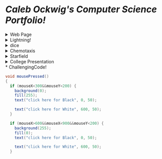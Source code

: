 # _Caleb Ockwig's Computer Science Portfolio!_
<details> 
  <summary>Web Page</summary> 
  <a href="https://ockwigc.github.io/OckwigWebPage2/">Link!</a>
  
  <h1> About the project </h1>
  <p> I enjoyed it. </p>
  </details>
  
  
  <details> 
  <summary> Lightning!</summary>
  <a href="https://ockwigc.github.io/lightning2/">Link!</a>
  </details>
  
  
  <details><summary> dice </summary>
  <a href="https://ockwigc.github.io/dice3/">Link!</a>
  </details>
  
  
  <details> <summary> Chemotaxis </summary>
  <a href="https://ockwigc.github.io/chemotaxis4/">Link!</a>
  </details>
  
  
  <details><summary> Starfield </summary>
  <a href="https://ockwigc.github.io/starfield5/">Link!</a>
  </details>
  
  <details> <summary> College Presentation </summary>
<a href="https://docs.google.com/presentation/d/e/2PACX-1vTOROAp5601MPr28pQ-yjpbVH7zN_lOFOv4SHpJflWcWFjNYG-UB2A5JB_5MDFEKUerzCmiDd7gl286/pub?start=false&loop=false&delayms=3000">Link!</a>
  </details>
* ChallengingCode!

```Java
void mousePressed()
{   
  if (mouseX<300&&mouseY<200) {
    background(0);
    fill(255);
    text("click here for Black", 0, 50);

    text("click here for White", 600, 50);
  }

  if (mouseX>600&&mouseX<900&&mouseY<200) {
    background(255);
    fill(0);
    text("click here for Black", 0, 50);

    text("click here for White", 600, 50);
  }
  ```
